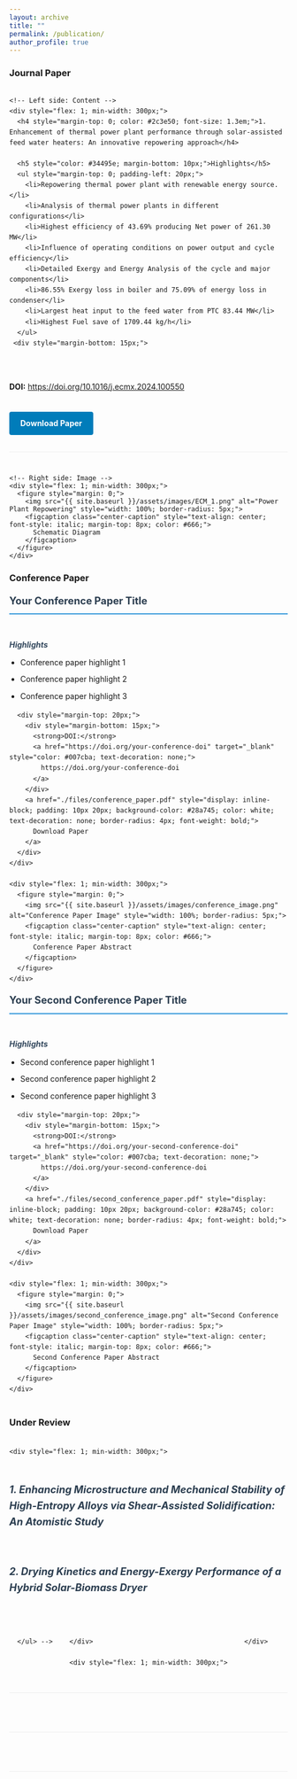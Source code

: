 ```yaml
---
layout: archive
title: ""
permalink: /publication/
author_profile: true
---
```

### Journal Paper

<div class="publication-item" style="margin-bottom: 40px; padding-bottom: 30px; border-bottom: 1px solid #eee;">
  <div style="display: flex; gap: 30px; flex-wrap: wrap; align-items: flex-start;">
    
    <!-- Left side: Content -->
    <div style="flex: 1; min-width: 300px;">
      <h4 style="margin-top: 0; color: #2c3e50; font-size: 1.3em;">1. Enhancement of thermal power plant performance through solar-assisted feed water heaters: An innovative repowering approach</h4>
      
      <h5 style="color: #34495e; margin-bottom: 10px;">Highlights</h5>
      <ul style="margin-top: 0; padding-left: 20px;">
        <li>Repowering thermal power plant with renewable energy source.</li>
        <li>Analysis of thermal power plants in different configurations</li>
        <li>Highest efficiency of 43.69% producing Net power of 261.30 MW</li>
        <li>Influence of operating conditions on power output and cycle efficiency</li>
        <li>Detailed Exergy and Energy Analysis of the cycle and major components</li>
        <li>86.55% Exergy loss in boiler and 75.09% of energy loss in condenser</li>
        <li>Largest heat input to the feed water from PTC 83.44 MW</li>
        <li>Highest Fuel save of 1709.44 kg/h</li>
      </ul>
     <div style="margin-bottom: 15px;">
  <strong>DOI:</strong> 
  <a href="https://doi.org/10.1016/j.ecmx.2024.100550" target="_blank" style="color: #007cba; text-decoration: none;">
    https://doi.org/10.1016/j.ecmx.2024.100550
  </a>
</div>
      <div style="margin-top: 20px;">
          <a href="{{ site.baseurl }}/files/ECM.pdf" style="display: inline-block; padding: 10px 20px; background-color: #007cba; color: white; text-decoration: none; border-radius: 4px; font-weight: bold;">
          Download Paper
        </a>
      </div>
    </div>
    
    <!-- Right side: Image -->
    <div style="flex: 1; min-width: 300px;">
      <figure style="margin: 0;">
        <img src="{{ site.baseurl }}/assets/images/ECM_1.png" alt="Power Plant Repowering" style="width: 100%; border-radius: 5px;">
        <figcaption class="center-caption" style="text-align: center; font-style: italic; margin-top: 8px; color: #666;">
          Schematic Diagram
        </figcaption>
      </figure>
    </div>
    
  </div>
</div>

<!-- You can add more journal papers by copying the above structure -->

### Conference Paper

<!-- Conference Paper 1 -->
<div class="publication-item" style="margin-bottom: 40px; padding-bottom: 30px; border-bottom: 1px solid #eee;">
  <h4 style="margin-top: 0; color: #2c3e50; font-size: 1.3em;">Your Conference Paper Title</h4>
<div style="display: flex; gap: 30px; flex-wrap: wrap; align-items: flex-start;">
    <div style="flex: 1; min-width: 300px;">
      <h5 style="color: #34495e; margin-bottom: 10px;">Highlights</h5>
      <ul style="margin-top: 0; padding-left: 20px;">
        <li>Conference paper highlight 1</li>
        <li>Conference paper highlight 2</li>
        <li>Conference paper highlight 3</li>
      </ul>
      
      <div style="margin-top: 20px;">
        <div style="margin-bottom: 15px;">
          <strong>DOI:</strong> 
          <a href="https://doi.org/your-conference-doi" target="_blank" style="color: #007cba; text-decoration: none;">
            https://doi.org/your-conference-doi
          </a>
        </div>
        <a href="./files/conference_paper.pdf" style="display: inline-block; padding: 10px 20px; background-color: #28a745; color: white; text-decoration: none; border-radius: 4px; font-weight: bold;">
          Download Paper
        </a>
      </div>
    </div>
    
    <div style="flex: 1; min-width: 300px;">
      <figure style="margin: 0;">
        <img src="{{ site.baseurl }}/assets/images/conference_image.png" alt="Conference Paper Image" style="width: 100%; border-radius: 5px;">
        <figcaption class="center-caption" style="text-align: center; font-style: italic; margin-top: 8px; color: #666;">
          Conference Paper Abstract
        </figcaption>
      </figure>
    </div>
    
</div>
</div>
<!-- Conference Paper 2 -->
<div class="publication-item" style="margin-bottom: 40px; padding-bottom: 30px; border-bottom: 1px solid #eee;">
  <h4 style="margin-top: 0; color: #2c3e50; font-size: 1.3em;">Your Second Conference Paper Title</h4>
<div style="display: flex; gap: 30px; flex-wrap: wrap; align-items: flex-start;">
    <div style="flex: 1; min-width: 300px;">
      <h5 style="color: #34495e; margin-bottom: 10px;">Highlights</h5>
      <ul style="margin-top: 0; padding-left: 20px;">
        <li>Second conference paper highlight 1</li>
        <li>Second conference paper highlight 2</li>
        <li>Second conference paper highlight 3</li>
      </ul>
      
      <div style="margin-top: 20px;">
        <div style="margin-bottom: 15px;">
          <strong>DOI:</strong> 
          <a href="https://doi.org/your-second-conference-doi" target="_blank" style="color: #007cba; text-decoration: none;">
            https://doi.org/your-second-conference-doi
          </a>
        </div>
        <a href="./files/second_conference_paper.pdf" style="display: inline-block; padding: 10px 20px; background-color: #28a745; color: white; text-decoration: none; border-radius: 4px; font-weight: bold;">
          Download Paper
        </a>
      </div>
    </div>
    
    <div style="flex: 1; min-width: 300px;">
      <figure style="margin: 0;">
        <img src="{{ site.baseurl }}/assets/images/second_conference_image.png" alt="Second Conference Paper Image" style="width: 100%; border-radius: 5px;">
        <figcaption class="center-caption" style="text-align: center; font-style: italic; margin-top: 8px; color: #666;">
          Second Conference Paper Abstract
        </figcaption>
      </figure>
    </div>
    
</div>
</div>


### Under Review

<div class="publication-item" style="margin-bottom: 40px; padding-bottom: 30px; border-bottom: 1px solid #eee;">
  <div style="display: flex; gap: 30px; flex-wrap: wrap; align-items: flex-start;">
    
    <div style="flex: 1; min-width: 300px;">
  <h5 style="margin-top: 0; color: #2c3e50; font-size: 1.3em;">1. Enhancing Microstructure and Mechanical Stability
        of High-Entropy Alloys via Shear-Assisted Solidification: An Atomistic Study</h5>

  <h5 style="margin-top: 0; color: #2c3e50; font-size: 1.3em;">2. Drying Kinetics and Energy-Exergy Performance of a Hybrid Solar-Biomass Dryer</h5>
      
  <!-- <h5 style="color: #34495e; margin-bottom: 10px;">Highlights</h5>
      <ul style="margin-top: 0; padding-left: 20px;">
        <li>Under review paper highlight 1</li>
        <li>Under review paper highlight 2</li>
        <li>Under review paper highlight 3</li>
        <!-- Add your actual under review paper highlights here -->
      </ul> -->
      
  <!-- <div style="margin-top: 20px;">
        <span style="display: inline-block; padding: 10px 20px; background-color: #ffc107; color: #000; text-decoration: none; border-radius: 4px; font-weight: bold;">
          Under Review
        </span>
      </div> -->
    </div>
    
    <div style="flex: 1; min-width: 300px;">
  <!-- <figure style="margin: 0;">
        <img src="{{ site.baseurl }}/assets/images/under_review_image.png" alt="Under Review Paper Image" style="width: 100%; border-radius: 5px;">
        <figcaption class="center-caption" style="text-align: center; font-style: italic; margin-top: 8px; color: #666;">
          Work in Progress
        </figcaption>
      </figure> -->
    </div>
    
  </div>
</div>

<style>
.publication-item {
  line-height: 1.6;
}

.publication-item h4 {
  border-bottom: 2px solid #3498db;
  padding-bottom: 8px;
}

.publication-item ul li {
  margin-bottom: 8px;
}

/* Responsive design */
@media (max-width: 768px) {
  .publication-item > div {
    gap: 20px;
  }
}
</style>